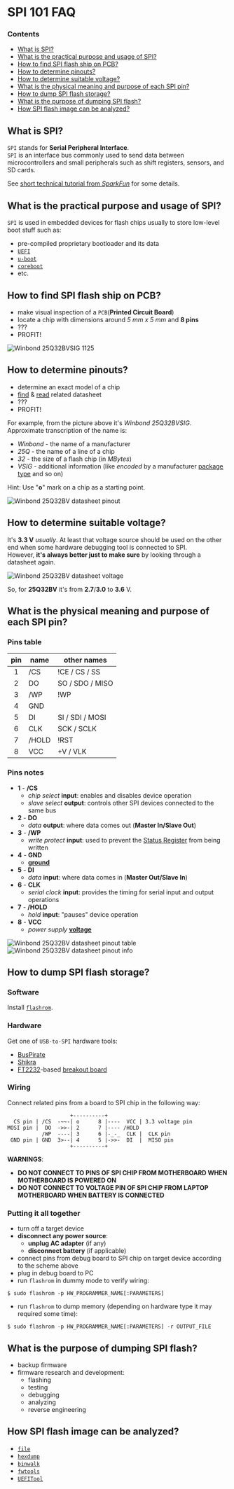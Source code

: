 

# SPI 101 FAQ


### Contents

 * [What is SPI?](#what-is-spi)
 * [What is the practical purpose and usage of SPI?](#what-is-the-practical-purpose-and-usage-of-spi)
 * [How to find SPI flash ship on PCB?](#how-to-find-spi-flash-ship-on-pcb)
 * [How to determine pinouts?](#how-to-determine-pinouts)
 * [How to determine suitable voltage?](#how-to-determine-suitable-voltage)
 * [What is the physical meaning and purpose of each SPI pin?](#what-is-the-physical-meaning-and-purpose-of-each-spi-pin)
 * [How to dump SPI flash storage?](#how-to-dump-spi-flash-storage)
 * [What is the purpose of dumping SPI flash?](#what-is-the-purpose-of-dumping-spi-flash)
 * [How SPI flash image can be analyzed?](#how-spi-flash-image-can-be-analyzed)





## What is SPI?

`SPI` stands for **Serial Peripheral Interface**.  
`SPI` is an interface bus commonly used to send data between microcontrollers and small peripherals such as shift registers, sensors, and SD cards.  

See [short technical tutorial from _SparkFun_](https://learn.sparkfun.com/tutorials/serial-peripheral-interface-spi) for some details.  




## What is the practical purpose and usage of SPI?

`SPI` is used in embedded devices for flash chips usually to store low-level boot stuff such as:
 - pre-compiled proprietary bootloader and its data
 - [`UEFI`](https://www.uefi.org)
 - [`u-boot`](https://www.denx.de/wiki/U-Boot)
 - [`coreboot`](https://coreboot.org/)
 - etc.  




## How to find SPI flash ship on PCB?

 - make visual inspection of a `PCB`(**Printed Circuit Board**)
 - locate a chip with dimensions around *5 mm x 5 mm* and **8 pins**
 - ???
 - PROFIT!

![Winbond 25Q32BVSIG 1125](../master/pics/spi_flash.png)  




## How to determine pinouts?

 - determine an exact model of a chip
 - [find](https://duckduckgo.com/?q=winbond+"w25q32bvsig"+datasheet) &
 [read](https://www.winbond.com/resource-files/w25q32bv_revi_100413_wo_automotive.pdf) related datasheet
 - ???
 - PROFIT!

For example, from the picture above it's _Winbond 25Q32BVSIG_.  
Approximate transcription of the name is:
 - _Winbond_ - the name of a manufacturer
 - _25Q_ - the name of a line of a chip
 - _32_ - the size of a flash chip (in _MBytes_)
 - _VSIG_ - additional information (like _encoded_ by a manufacturer
 [package type](https://en.wikipedia.org/wiki/List_of_integrated_circuit_packaging_types) and so on)

Hint: Use "**o**" mark on a chip as a starting point.

![Winbond 25Q32BV datasheet pinout](../master/pics/w25q32bv_datasheet_pinout.png)  




## How to determine suitable voltage?

It's **3.3 V** _usually_. At least that voltage source should be used on the other end when some hardware debugging tool is connected to SPI.  
However, **it's always better just to make sure** by looking through a datasheet again.  

![Winbond 25Q32BV datasheet voltage](../master/pics/w25q32bv_datasheet_voltage.png)  

So, for **25Q32BV** it's from **2.7**/**3.0** to **3.6** V.  




## What is the physical meaning and purpose of each SPI pin?


### Pins table

| pin |  name  |      other names     |
|:---:|--------|----------------------|
|  1  |   /CS  |  !CE  /  CS  / SS    |
|  2  |    DO  |   SO  /  SDO / MISO  |
|  3  |   /WP  |  !WP                 |
|  4  |   GND  |                      |
|  5  |    DI  |   SI  /  SDI / MOSI  |
|  6  |   CLK  |  SCK  / SCLK         |
|  7  | /HOLD  | !RST                 |
|  8  |   VCC  |    +V / VLK          |


### Pins notes

 - **1** - **/CS**
    - _chip select_ **input**: enables and disables device operation
    - _slave select_ **output**: controls other SPI devices connected to the same bus
 - **2** - **DO**
    - _data_ **output**: where data comes out (**Master In/Slave Out**)
 - **3** - **/WP**
    - _write protect_ **input**: used to prevent the
 [Status Register](http://www.avrbeginners.net/architecture/spi/spi.html#spsr) from being written
 - **4** - **GND**
    - [**ground**](https://en.wikipedia.org/wiki/Ground_(electricity)#Electronics)
 - **5** - **DI**
    - _data_ **input**: where data comes in (**Master Out/Slave In**)
 - **6** - **CLK**
    - _serial clock_ **input**: provides the timing for serial input and output operations
 - **7** - **/HOLD**
    - _hold_ **input**: "pauses" device operation
 - **8** - **VCC**
    - _power supply_ [**voltage**](https://en.wikipedia.org/wiki/Voltage)

![Winbond 25Q32BV datasheet pinout table](../master/pics/w25q32bv_datasheet_pinout_table.png)  
![Winbond 25Q32BV datasheet pinout info](../master/pics/w25q32bv_datasheet_pinout_info.png)  




## How to dump SPI flash storage?


### Software

Install [`flashrom`](https://www.flashrom.org/Flashrom).


### Hardware

Get one of `USB-to-SPI` hardware tools:
 * [BusPirate](http://dangerousprototypes.com/docs/Bus_Pirate_v3.6)
 * [Shikra](https://int3.cc/products/the-shikra)
 * [FT2232](https://www.ftdichip.com/Products/ICs/FT2232H.html)-based [breakout board](http://dangerousprototypes.com/docs/FT2232_breakout_board)


### Wiring

Connect related pins from a board to SPI chip in the following way:
```
                    +----------+
  CS pin | /CS  -~~-| o      8 |----  VCC | 3.3 voltage pin
MOSI pin |  DO  ->>-| 2      7 |---- /HOLD
           /WP  ----| 3      6 |-_-_  CLK |  CLK pin
 GND pin | GND  3>--| 4      5 |->>-  DI  |  MISO pin
                    +----------+
```

**WARNINGS**:
 - **DO NOT CONNECT TO PINS OF SPI CHIP FROM MOTHERBOARD WHEN MOTHERBOARD IS POWERED ON**
 - **DO NOT CONNECT TO VOLTAGE PIN OF SPI CHIP FROM LAPTOP MOTHERBOARD WHEN BATTERY IS CONNECTED**


### Putting it all together

 - turn off a target device
 - **disconnect any power source**:
    - **unplug AC adapter** (if any)
    - **disconnect battery** (if applicable)
 - connect pins from debug board to SPI chip on target device according to the scheme above
 - plug in debug board to PC
 - run `flashrom` in dummy mode to verify wiring:
```
$ sudo flashrom -p HW_PROGRAMMER_NAME[:PARAMETERS]
```
 - run `flashrom` to dump memory (depending on hardware type it may required some time):
```
$ sudo flashrom -p HW_PROGRAMMER_NAME[:PARAMETERS] -r OUTPUT_FILE
```




## What is the purpose of dumping SPI flash?

 - backup firmware
 - firmware research and development:
    - flashing
    - testing
    - debugging
    - analyzing
    - reverse engineering




## How SPI flash image can be analyzed?

 - [`file`](http://man7.org/linux/man-pages/man1/file.1.html)
 - [`hexdump`](http://man7.org/linux/man-pages/man1/hexdump.1.html)
 - [`binwalk`](https://github.com/ReFirmLabs/binwalk)
 - [`fwtools`](https://github.com/flammit/fwtools)
 - [`UEFITool`](https://github.com/LongSoft/UEFITool)




